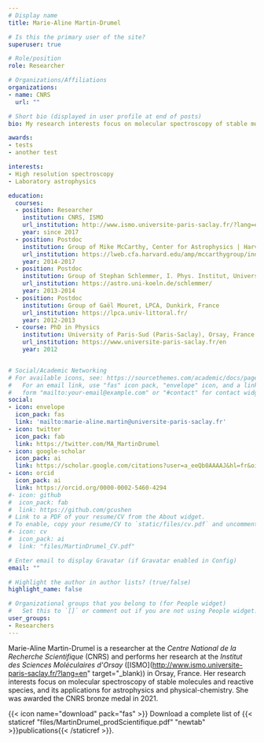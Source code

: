 ```yaml
---
# Display name
title: Marie-Aline Martin-Drumel

# Is this the primary user of the site?
superuser: true

# Role/position
role: Researcher

# Organizations/Affiliations
organizations:
- name: CNRS
  url: ""

# Short bio (displayed in user profile at end of posts)
bio: My research interests focus on molecular spectroscopy of stable molecules and reactive species, and its applications for astrophysics and physical-chemistry. 

awards:
- tests
- another test

interests:
- High resolution spectroscopy
- Laboratory astrophysics

education:
  courses:
  - position: Researcher
    institution: CNRS, ISMO
    url_institution: http://www.ismo.universite-paris-saclay.fr/?lang=en
    year: since 2017
  - position: Postdoc 
    institution: Group of Mike McCarthy, Center for Astrophysics | Harvard & Smithsonian
    url_institution: https://lweb.cfa.harvard.edu/amp/mccarthygroup/index.html
    year: 2014-2017
  - position: Postdoc 
    institution: Group of Stephan Schlemmer, I. Phys. Institut, University of Cologne, Germany
    url_institution: https://astro.uni-koeln.de/schlemmer/
    year: 2013-2014
  - position: Postdoc 
    institution: Group of Gaël Mouret, LPCA, Dunkirk, France
    url_institution: https://lpca.univ-littoral.fr/
    year: 2012-2013
  - course: PhD in Physics
    institution: University of Paris-Sud (Paris-Saclay), Orsay, France
    url_institution: https://www.universite-paris-saclay.fr/en
    year: 2012


# Social/Academic Networking
# For available icons, see: https://sourcethemes.com/academic/docs/page-builder/#icons
#   For an email link, use "fas" icon pack, "envelope" icon, and a link in the
#   form "mailto:your-email@example.com" or "#contact" for contact widget.
social:
- icon: envelope
  icon_pack: fas
  link: 'mailto:marie-aline.martin@universite-paris-saclay.fr'
- icon: twitter
  icon_pack: fab
  link: https://twitter.com/MA_MartinDrumel
- icon: google-scholar
  icon_pack: ai
  link: https://scholar.google.com/citations?user=a_eeQb0AAAAJ&hl=fr&oi=ao
- icon: orcid
  icon_pack: ai
  link: https://orcid.org/0000-0002-5460-4294
#- icon: github
#  icon_pack: fab
#  link: https://github.com/gcushen
# Link to a PDF of your resume/CV from the About widget.
# To enable, copy your resume/CV to `static/files/cv.pdf` and uncomment the lines below.
#- icon: cv
#  icon_pack: ai
#  link: "files/MartinDrumel_CV.pdf"

# Enter email to display Gravatar (if Gravatar enabled in Config)
email: ""

# Highlight the author in author lists? (true/false)
highlight_name: false

# Organizational groups that you belong to (for People widget)
#   Set this to `[]` or comment out if you are not using People widget.
user_groups:
- Researchers
---
```


Marie-Aline Martin-Drumel is a researcher at the *Centre National de la Recherche Scientifique* (CNRS) and performs her research at the *Institut des Sciences Moléculaires d'Orsay* ([ISMO](http://www.ismo.universite-paris-saclay.fr/?lang=en" target="_blank)) in Orsay, France. Her research interests focus on molecular spectroscopy of stable molecules and reactive species, and its applications for astrophysics and physical-chemistry. She was awarded the CNRS bronze medal in 2021.


{{< icon name="download" pack="fas" >}} Download a complete list of {{< staticref "files/MartinDrumel_prodScientifique.pdf" "newtab" >}}publications{{< /staticref >}}.
